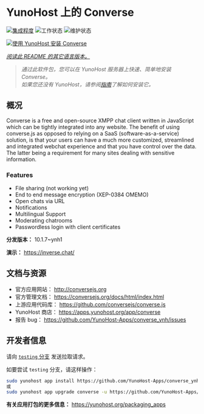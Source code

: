 <!--
注意：此 README 由 <https://github.com/YunoHost/apps/tree/master/tools/readme_generator> 自动生成
请勿手动编辑。
-->

# YunoHost 上的 Converse

[![集成程度](https://dash.yunohost.org/integration/converse.svg)](https://dash.yunohost.org/appci/app/converse) ![工作状态](https://ci-apps.yunohost.org/ci/badges/converse.status.svg) ![维护状态](https://ci-apps.yunohost.org/ci/badges/converse.maintain.svg)

[![使用 YunoHost 安装 Converse](https://install-app.yunohost.org/install-with-yunohost.svg)](https://install-app.yunohost.org/?app=converse)

*[阅读此 README 的其它语言版本。](./ALL_README.md)*

> *通过此软件包，您可以在 YunoHost 服务器上快速、简单地安装 Converse。*  
> *如果您还没有 YunoHost，请参阅[指南](https://yunohost.org/install)了解如何安装它。*

## 概况

Converse is a free and open-source XMPP chat client written in JavaScript which can be tightly integrated into any website.
The benefit of using converse.js as opposed to relying on a SaaS (software-as-a-service) solution, is that your users can have a much more customized, streamlined and integrated webchat experience and that you have control over the data. The latter being a requirement for many sites dealing with sensitive information.

### Features

- File sharing (not working yet) 
- End to end message encryption (XEP-0384 OMEMO)
- Open chats via URL
- Notifications
- Multilingual Support
- Moderating chatrooms
- Passwordless login with client certificates


**分发版本：** 10.1.7~ynh1

**演示：** <https://inverse.chat/>
## 文档与资源

- 官方应用网站： <http://conversejs.org>
- 官方管理文档： <https://conversejs.org/docs/html/index.html>
- 上游应用代码库： <https://github.com/conversejs/converse.js>
- YunoHost 商店： <https://apps.yunohost.org/app/converse>
- 报告 bug： <https://github.com/YunoHost-Apps/converse_ynh/issues>

## 开发者信息

请向 [`testing` 分支](https://github.com/YunoHost-Apps/converse_ynh/tree/testing) 发送拉取请求。

如要尝试 `testing` 分支，请这样操作：

```bash
sudo yunohost app install https://github.com/YunoHost-Apps/converse_ynh/tree/testing --debug
或
sudo yunohost app upgrade converse -u https://github.com/YunoHost-Apps/converse_ynh/tree/testing --debug
```

**有关应用打包的更多信息：** <https://yunohost.org/packaging_apps>
